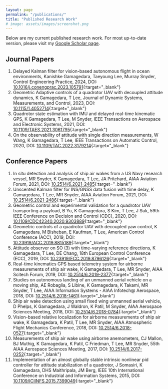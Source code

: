 ```yaml
---
layout: page
permalink: "/publications/"
title: "Published Research Work"
# image: assets/images/screenshot.png
---
```



Below are my current published research work.
For most up-to-date version, please visit my [Google Scholar page](https://scholar.google.com/citations?user=iLvJAuEAAAAJ&hl=en).

## Journal Papers

1. Delayed Kalman filter for vision-based autonomous flight in ocean environments, Kanishke Gamagedara, Taeyoung Lee, Murray Snyder, Control Engineering Practice, 2024, DOI: [10.1016/j.conengprac.2023.105791](https://doi.org/10.1016/j.conengprac.2023.105791){:target="_blank"}
1. Geometric Adaptive controls of a quadrotor UAV with decoupled attitude dynamics, K Gamagedara, T Lee, Journal of Dynamic Systems, Measurements, and Control, 2023, DOI: [10.1115/1.4052714](https://doi.org/10.1115/1.4052714){:target="_blank"}
1. Quadrotor state estimation with IMU and delayed real-time kinematic GPS, K Gamagedara, T Lee, M Snyder, IEEE Transactions on Aerospace and Electronic Systems, 2021, DOI: [10.1109/TAES.2021.3061795](https://doi.org/10.1109/TAES.2021.3061795){:target="_blank"}
1. On the observability of attitude with single direction measurements, W Wang, K Gamagedara, T Lee, IEEE Transactions on Automatic Control, 2020, DOI: [10.1109/TAC.2022.3179214](https://doi.org/10.1109/TAC.2022.3179214){:target="_blank"}


## Conference Papers
1. In situ detection and analysis of ship air wakes from a US Navy research vessel, MR Snyder, K Gamagedara, T Lee, JA Pritchard, AIAA Aviation Forum, 2021, DOI: [10.2514/6.2021-2485](https://doi.org/10.2514/6.2021-2485){:target="_blank"}
1. Unscented Kalman filter for INS/GNSS data fusion with time delay, K Gamagedara, T Lee, MR Snyder, AIAA Aviation Forum, 2021, DOI: [10.2514/6.2021-2486](https://doi.org/10.2514/6.2021-2486){:target="_blank"}
1. Geometric control and experimental validation for a quadrotor UAV transporting a payload, B Yu, K Gamagedara, S Kim, T Lee, J Suk, 59th IEEE Conference on Decision and Control (CDC), 2020, DOI: [10.1109/CDC42340.2020.9303889](https://doi.org/10.1109/CDC42340.2020.9303889){:target="_blank"}
1. Geometric controls of a quadrotor UAV with decoupled yaw control, K Gamagedara, M Bisheban, E Kaufman, T Lee, American Control Conference (ACC), 2019, DOI: [10.23919/ACC.2019.8815189](https://doi.org/10.23919/ACC.2019.8815189){:target="_blank"}
1. Attitude observer on SO (3) with time-varying reference directions, K Gamagedara, T Lee, DE Chang, 18th European Control Conference (ECC), 2019, DOI: [10.23919/ECC.2019.8796126](https://doi.org/10.23919/ECC.2019.8796126){:target="_blank"}
1. Real-time kinematics GPS based telemetry system for airborne measurements of ship air wake, K Gamagedara, T Lee, MR Snyder, AIAA Scitech Forum, 2019, DOI: [10.2514/6.2019-2377](https://doi.org/10.2514/6.2019-2377){:target="_blank"}
1. Studies on autonomous landing of an unmanned aerial vehicle on a moving ship, AE Robaglia, S Libine, K Gamagedara, K Takami, MR Snyder, T Lee, AIAA Information Systems - AIAA Infotech@ Aerospace, 2018, DOI: [10.2514/6.2018-1461](https://doi.org/10.2514/6.2018-1461){:target="_blank"}
1. Ship air wake detection using small fixed wing unmanned aerial vehicle, D Phelps, K Gamagedara, J Waldron, K Patil, M Snyder, AIAA Aerospace Sciences Meeting, 2018, DOI: [10.2514/6.2018-0784](https://doi.org/10.2514/6.2018-0784){:target="_blank"}
1. Vision-based relative localization for airborne measurements of ship air wake, K Gamagedara, K Patil, T Lee, MR Snyder, AIAA Atmospheric Flight Mechanics Conference, 2018, DOI: [10.2514/6.2018-0527](https://doi.org/10.2514/6.2018-0527){:target="_blank"}
1. Measurements of ship air wake using airborne anemometers, CJ Mallon, BJ Muthig, K Gamagedara, K Patil, C Friedman, T Lee, MR Snyder, 55th AIAA Aerospace Sciences Meeting, 2017, DOI: [10.2514/6.2017-0252](https://doi.org/10.2514/6.2017-0252){:target="_blank"}
1. Implementation of an almost globally stable intrinsic nonlinear pid controller for attitude stabilization of a quadrotor, J Somasiri, K Gamagedara, DHS Maithripala, JM Berg, IEEE 10th International Conference on Industrial and Information Systems, 2015, DOI: [10.1109/ICIINFS.2015.7399049](https://doi.org/10.1109/ICIINFS.2015.7399049){:target="_blank"}